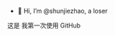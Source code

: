 - 👋 Hi, I’m @shunjiezhao, a loser

<!---
shunjiezhao/shunjiezhao is a ✨ special ✨ repository because its `README.md` (this file) appears on your GitHub profile.
You can click the Preview link to take a look at your changes.
--->
这是 我第一次使用 GitHub
